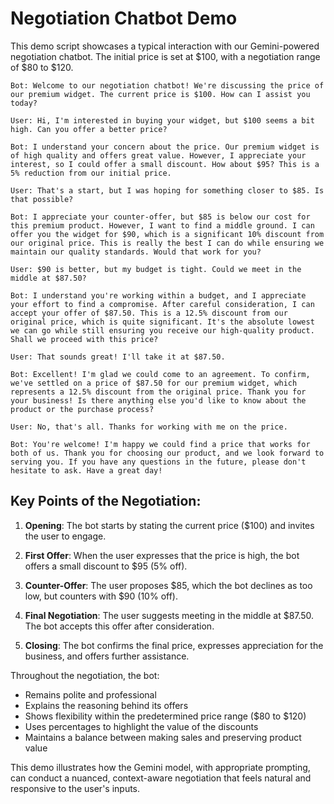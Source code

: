# Negotiation Chatbot Demo

This demo script showcases a typical interaction with our Gemini-powered negotiation chatbot. The initial price is set at \$100, with a negotiation range of \$80 to \$120.

```
Bot: Welcome to our negotiation chatbot! We're discussing the price of our premium widget. The current price is $100. How can I assist you today?

User: Hi, I'm interested in buying your widget, but $100 seems a bit high. Can you offer a better price?

Bot: I understand your concern about the price. Our premium widget is of high quality and offers great value. However, I appreciate your interest, so I could offer a small discount. How about $95? This is a 5% reduction from our initial price.

User: That's a start, but I was hoping for something closer to $85. Is that possible?

Bot: I appreciate your counter-offer, but $85 is below our cost for this premium product. However, I want to find a middle ground. I can offer you the widget for $90, which is a significant 10% discount from our original price. This is really the best I can do while ensuring we maintain our quality standards. Would that work for you?

User: $90 is better, but my budget is tight. Could we meet in the middle at $87.50?

Bot: I understand you're working within a budget, and I appreciate your effort to find a compromise. After careful consideration, I can accept your offer of $87.50. This is a 12.5% discount from our original price, which is quite significant. It's the absolute lowest we can go while still ensuring you receive our high-quality product. Shall we proceed with this price?

User: That sounds great! I'll take it at $87.50.

Bot: Excellent! I'm glad we could come to an agreement. To confirm, we've settled on a price of $87.50 for our premium widget, which represents a 12.5% discount from the original price. Thank you for your business! Is there anything else you'd like to know about the product or the purchase process?

User: No, that's all. Thanks for working with me on the price.

Bot: You're welcome! I'm happy we could find a price that works for both of us. Thank you for choosing our product, and we look forward to serving you. If you have any questions in the future, please don't hesitate to ask. Have a great day!
```

## Key Points of the Negotiation:

1. **Opening**: The bot starts by stating the current price (\$100) and invites the user to engage.

2. **First Offer**: When the user expresses that the price is high, the bot offers a small discount to \$95 (5% off).

3. **Counter-Offer**: The user proposes \$85, which the bot declines as too low, but counters with \$90 (10% off).

4. **Final Negotiation**: The user suggests meeting in the middle at \$87.50. The bot accepts this offer after consideration.

5. **Closing**: The bot confirms the final price, expresses appreciation for the business, and offers further assistance.

Throughout the negotiation, the bot:
- Remains polite and professional
- Explains the reasoning behind its offers
- Shows flexibility within the predetermined price range (\$80 to \$120)
- Uses percentages to highlight the value of the discounts
- Maintains a balance between making sales and preserving product value

This demo illustrates how the Gemini model, with appropriate prompting, can conduct a nuanced, context-aware negotiation that feels natural and responsive to the user's inputs.